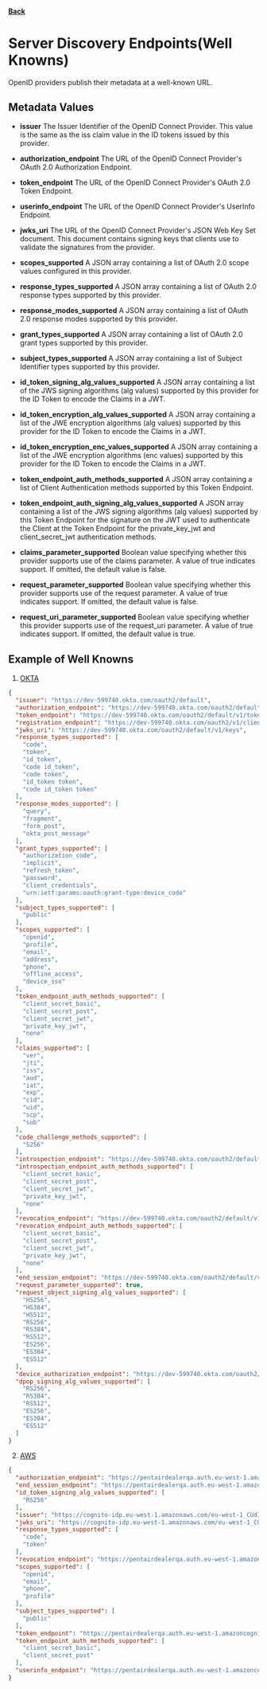 #### [Back](./README.md)

# Server Discovery Endpoints(Well Knowns)

OpenID providers publish their metadata at a well-known URL. 

## Metadata Values

* **issuer** 
The Issuer Identifier of the OpenID Connect Provider. This value is the same as the iss claim value in the ID tokens issued by this provider.

* **authorization_endpoint** 
The URL of the OpenID Connect Provider's OAuth 2.0 Authorization Endpoint.

* **token_endpoint** 
The URL of the OpenID Connect Provider's OAuth 2.0 Token Endpoint.

* **userinfo_endpoint** 
The URL of the OpenID Connect Provider's UserInfo Endpoint.

* **jwks_uri** 
The URL of the OpenID Connect Provider's JSON Web Key Set document. This document contains signing keys that clients use to validate the signatures from the provider.

* **scopes_supported** 
A JSON array containing a list of OAuth 2.0 scope values configured in this provider.

* **response_types_supported** 
A JSON array containing a list of OAuth 2.0 response types supported by this provider.

* **response_modes_supported** 
A JSON array containing a list of OAuth 2.0 response modes supported by this provider.

* **grant_types_supported** 
A JSON array containing a list of OAuth 2.0 grant types supported by this provider.

* **subject_types_supported** 
A JSON array containing a list of Subject Identifier types supported by this provider.

* **id_token_signing_alg_values_supported** 
A JSON array containing a list of the JWS signing algorithms (alg values) supported by this provider for the ID Token to encode the Claims in a JWT.

* **id_token_encryption_alg_values_supported** 
A JSON array containing a list of the JWE encryption algorithms (alg values) supported by this provider for the ID Token to encode the Claims in a JWT.

* **id_token_encryption_enc_values_supported** 
A JSON array containing a list of the JWE encryption algorithms (enc values) supported by this provider for the ID Token to encode the Claims in a JWT.

* **token_endpoint_auth_methods_supported** 
A JSON array containing a list of Client Authentication methods supported by this Token Endpoint.

* **token_endpoint_auth_signing_alg_values_supported** 
A JSON array containing a list of the JWS signing algorithms (alg values) supported by this Token Endpoint for the signature on the JWT used to authenticate the Client at the Token Endpoint for the private_key_jwt and client_secret_jwt authentication methods.

* **claims_parameter_supported** 
Boolean value specifying whether this provider supports use of the claims parameter. A value of true indicates support. If omitted, the default value is false.

* **request_parameter_supported** 
Boolean value specifying whether this provider supports use of the request parameter. A value of true indicates support. If omitted, the default value is false.

* **request_uri_parameter_supported** 
Boolean value specifying whether this provider supports use of the request_uri parameter. A value of true indicates support. If omitted, the default value is true.


## Example of Well Knowns

1. <a href="https://dev-599740.okta.com/oauth2/default/.well-known/oauth-authorization-server" target="_blank">OKTA</a>

```json
{
  "issuer": "https://dev-599740.okta.com/oauth2/default",
  "authorization_endpoint": "https://dev-599740.okta.com/oauth2/default/v1/authorize",
  "token_endpoint": "https://dev-599740.okta.com/oauth2/default/v1/token",
  "registration_endpoint": "https://dev-599740.okta.com/oauth2/v1/clients",
  "jwks_uri": "https://dev-599740.okta.com/oauth2/default/v1/keys",
  "response_types_supported": [
    "code",
    "token",
    "id_token",
    "code id_token",
    "code token",
    "id_token token",
    "code id_token token"
  ],
  "response_modes_supported": [
    "query",
    "fragment",
    "form_post",
    "okta_post_message"
  ],
  "grant_types_supported": [
    "authorization_code",
    "implicit",
    "refresh_token",
    "password",
    "client_credentials",
    "urn:ietf:params:oauth:grant-type:device_code"
  ],
  "subject_types_supported": [
    "public"
  ],
  "scopes_supported": [
    "openid",
    "profile",
    "email",
    "address",
    "phone",
    "offline_access",
    "device_sso"
  ],
  "token_endpoint_auth_methods_supported": [
    "client_secret_basic",
    "client_secret_post",
    "client_secret_jwt",
    "private_key_jwt",
    "none"
  ],
  "claims_supported": [
    "ver",
    "jti",
    "iss",
    "aud",
    "iat",
    "exp",
    "cid",
    "uid",
    "scp",
    "sub"
  ],
  "code_challenge_methods_supported": [
    "S256"
  ],
  "introspection_endpoint": "https://dev-599740.okta.com/oauth2/default/v1/introspect",
  "introspection_endpoint_auth_methods_supported": [
    "client_secret_basic",
    "client_secret_post",
    "client_secret_jwt",
    "private_key_jwt",
    "none"
  ],
  "revocation_endpoint": "https://dev-599740.okta.com/oauth2/default/v1/revoke",
  "revocation_endpoint_auth_methods_supported": [
    "client_secret_basic",
    "client_secret_post",
    "client_secret_jwt",
    "private_key_jwt",
    "none"
  ],
  "end_session_endpoint": "https://dev-599740.okta.com/oauth2/default/v1/logout",
  "request_parameter_supported": true,
  "request_object_signing_alg_values_supported": [
    "HS256",
    "HS384",
    "HS512",
    "RS256",
    "RS384",
    "RS512",
    "ES256",
    "ES384",
    "ES512"
  ],
  "device_authorization_endpoint": "https://dev-599740.okta.com/oauth2/default/v1/device/authorize",
  "dpop_signing_alg_values_supported": [
    "RS256",
    "RS384",
    "RS512",
    "ES256",
    "ES384",
    "ES512"
  ]
}
```

2. <a href="https://cognito-idp.eu-west-1.amazonaws.com/eu-west-1_CUdISnM7M/.well-known/openid-configuration" target="_blank">AWS</a>
```json
{
  "authorization_endpoint": "https://pentairdealerqa.auth.eu-west-1.amazoncognito.com/oauth2/authorize",
  "end_session_endpoint": "https://pentairdealerqa.auth.eu-west-1.amazoncognito.com/logout",
  "id_token_signing_alg_values_supported": [
    "RS256"
  ],
  "issuer": "https://cognito-idp.eu-west-1.amazonaws.com/eu-west-1_CUdISnM7M",
  "jwks_uri": "https://cognito-idp.eu-west-1.amazonaws.com/eu-west-1_CUdISnM7M/.well-known/jwks.json",
  "response_types_supported": [
    "code",
    "token"
  ],
  "revocation_endpoint": "https://pentairdealerqa.auth.eu-west-1.amazoncognito.com/oauth2/revoke",
  "scopes_supported": [
    "openid",
    "email",
    "phone",
    "profile"
  ],
  "subject_types_supported": [
    "public"
  ],
  "token_endpoint": "https://pentairdealerqa.auth.eu-west-1.amazoncognito.com/oauth2/token",
  "token_endpoint_auth_methods_supported": [
    "client_secret_basic",
    "client_secret_post"
  ],
  "userinfo_endpoint": "https://pentairdealerqa.auth.eu-west-1.amazoncognito.com/oauth2/userInfo"
}
```